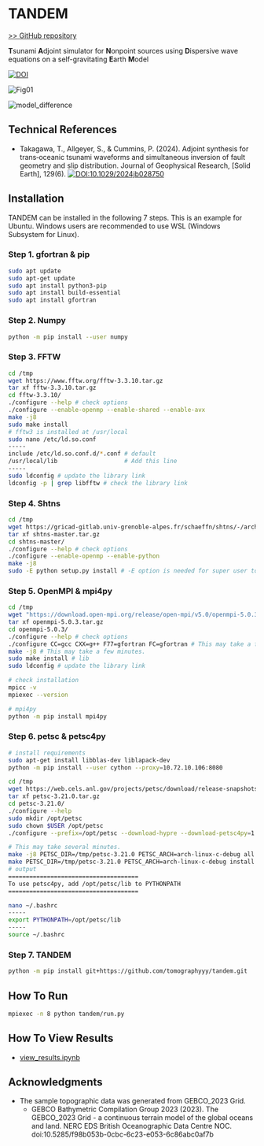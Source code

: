 # TANDEM

[>> GitHub repository](https://github.com/tomographyyy/tandem)

**T**sunami **A**djoint simulator for **N**onpoint sources using **D**ispersive wave equations on a self-gravitating **E**arth **M**odel  


[![DOI](https://zenodo.org/badge/DOI/10.5281/zenodo.10995292.svg)](https://doi.org/10.5281/zenodo.10995292)


![Fig01](https://github.com/tomographyyy/tandem/assets/34155315/95713702-778b-476f-a0bf-944c79ae1aa9)

  
![model_difference](https://github.com/tomographyyy/tandem/assets/34155315/ec8608e8-7cea-4471-a1dd-0e8afd444b7f)


## Technical References
- Takagawa, T., Allgeyer, S., & Cummins, P. (2024). Adjoint synthesis for trans‐oceanic tsunami waveforms and simultaneous inversion of fault geometry and slip distribution. Journal of Geophysical Research, [Solid Earth], 129(6).  [![DOI:10.1029/2024jb028750](http://img.shields.io/badge/DOI-10.1029/2024jb028750-1183C4.svg)](https://doi.org/10.1029/2024jb028750)

## Installation
TANDEM can be installed in the following 7 steps. This is an example for Ubuntu. Windows users are recommended to use WSL (Windows Subsystem for Linux).
  
### Step 1. gfortran & pip
```sh
sudo apt update
sudo apt-get update
sudo apt install python3-pip
sudo apt install build-essential
sudo apt install gfortran
```

### Step 2. Numpy

```sh
python -m pip install --user numpy
```

### Step 3. FFTW

```sh
cd /tmp
wget https://www.fftw.org/fftw-3.3.10.tar.gz
tar xf fftw-3.3.10.tar.gz
cd fftw-3.3.10/
./configure --help # check options
./configure --enable-openmp --enable-shared --enable-avx
make -j8
sudo make install
# fftw3 is installed at /usr/local
sudo nano /etc/ld.so.conf
-----
include /etc/ld.so.conf.d/*.conf # default
/usr/local/lib                   # Add this line
-----
sudo ldconfig # update the library link
ldconfig -p | grep libfftw # check the library link
```

### Step 4. Shtns

```sh
cd /tmp
wget https://gricad-gitlab.univ-grenoble-alpes.fr/schaeffn/shtns/-/archive/master/shtns-master.tar.gz
tar xf shtns-master.tar.gz
cd shtns-master/
./configure --help # check options
./configure --enable-openmp --enable-python
make -j8
sudo -E python setup.py install # -E option is needed for super user to find numpy module 
```

### Step 5. OpenMPI & mpi4py

```sh
cd /tmp
wget "https://download.open-mpi.org/release/open-mpi/v5.0/openmpi-5.0.3.tar.gz"
tar xf openmpi-5.0.3.tar.gz
cd openmpi-5.0.3/
./configure --help # check options
./configure CC=gcc CXX=g++ F77=gfortran FC=gfortran # This may take a few minutes.
make -j8 # This may take a few minutes.
sudo make install # lib
sudo ldconfig # update the library link

# check installation
mpicc -v
mpiexec --version

# mpi4py
python -m pip install mpi4py
```

### Step 6. petsc & petsc4py

```sh
# install requirements
sudo apt-get install libblas-dev liblapack-dev
python -m pip install --user cython --proxy=10.72.10.106:8080

cd /tmp
wget https://web.cels.anl.gov/projects/petsc/download/release-snapshots/petsc-3.21.0.tar.gz
tar xf petsc-3.21.0.tar.gz
cd petsc-3.21.0/
./configure --help
sudo mkdir /opt/petsc
sudo chown $USER /opt/petsc
./configure --prefix=/opt/petsc --download-hypre --download-petsc4py=1

# This may take several minutes.
make -j8 PETSC_DIR=/tmp/petsc-3.21.0 PETSC_ARCH=arch-linux-c-debug all
make PETSC_DIR=/tmp/petsc-3.21.0 PETSC_ARCH=arch-linux-c-debug install
# output
=====================================
To use petsc4py, add /opt/petsc/lib to PYTHONPATH
=====================================

nano ~/.bashrc
-----
export PYTHONPATH=/opt/petsc/lib
-----
source ~/.bashrc

```

### Step 7. TANDEM

```sh
python -m pip install git+https://github.com/tomographyyy/tandem.git
```

## How To Run

```sh
mpiexec -n 8 python tandem/run.py
```

## How To View Results

- [view_results.ipynb](https://github.com/tomographyyy/tandem/blob/main/view_results.ipynb)

## Acknowledgments

- The sample topographic data was generated from GEBCO_2023 Grid.
  - GEBCO Bathymetric Compilation Group 2023 (2023). The GEBCO_2023 Grid - a continuous terrain model of the global oceans and land. NERC EDS British Oceanographic Data Centre NOC. doi:10.5285/f98b053b-0cbc-6c23-e053-6c86abc0af7b
